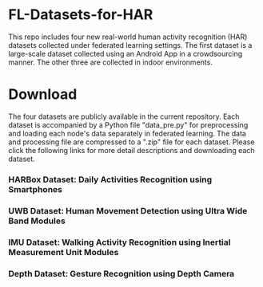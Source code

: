 # FL-Datasets-for-HAR

This repo includes four new real-world human activity recognition (HAR) datasets collected under federated learning settings. The first dataset is a large-scale dataset collected using an Android App in a crowdsourcing manner. The other three are collected in indoor environments.


# Download

  The four datasets are publicly available in the current repository. Each dataset is accompanied by a Python file "data_pre.py" for preprocessing and loading each node's data separately in federated learning. The data and processing file are compressed to a ".zip" file for each dataset. Please click the following links for more detail descriptions and downloading each dataset.
  
  
### HARBox Dataset: Daily Activities Recognition using Smartphones


### UWB Dataset: Human Movement Detection using Ultra Wide Band Modules


### IMU Dataset: Walking Activity Recognition using Inertial Measurement Unit Modules


### Depth Dataset: Gesture Recognition using Depth Camera



  
